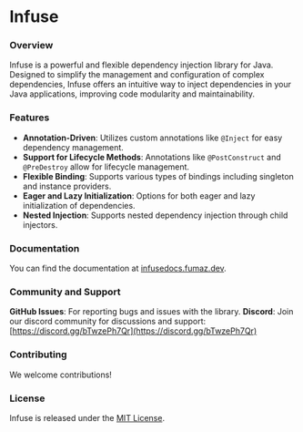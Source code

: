 # Infuse

### Overview

Infuse is a powerful and flexible dependency injection library for Java. Designed to simplify the management and configuration of complex dependencies, Infuse offers an intuitive way to inject dependencies in your Java applications, improving code modularity and maintainability.

### Features

- **Annotation-Driven**: Utilizes custom annotations like `@Inject` for easy dependency management.
- **Support for Lifecycle Methods**: Annotations like `@PostConstruct` and `@PreDestroy` allow for lifecycle management.
- **Flexible Binding**: Supports various types of bindings including singleton and instance providers.
- **Eager and Lazy Initialization**: Options for both eager and lazy initialization of dependencies.
- **Nested Injection**: Supports nested dependency injection through child injectors.

### Documentation

You can find the documentation at [infusedocs.fumaz.dev](https://infusedocs.fumaz.dev).

### Community and Support

**GitHub Issues**: For reporting bugs and issues with the library.
**Discord**: Join our discord community for discussions and support: [https://discord.gg/bTwzePh7Qr](https://discord.gg/bTwzePh7Qr)

### Contributing

We welcome contributions! 

### License
Infuse is released under the [MIT License](https://opensource.org/license/mit/).
